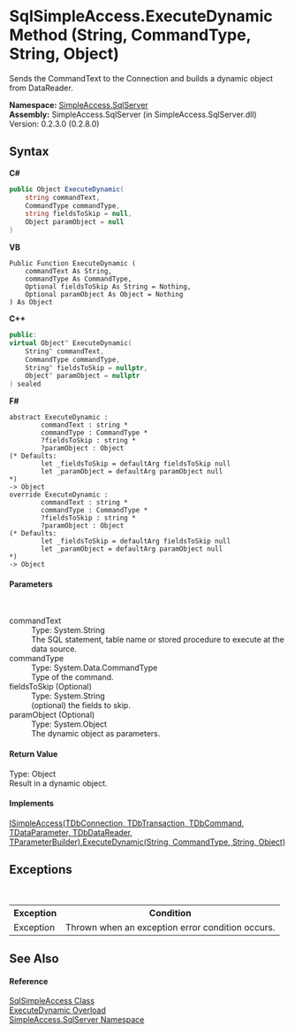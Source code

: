 # SqlSimpleAccess.ExecuteDynamic Method (String, CommandType, String, Object)
 

Sends the CommandText to the Connection and builds a dynamic object from DataReader.

**Namespace:**&nbsp;<a href="0aec4ece-a28c-8a60-ec49-ed778f89c036">SimpleAccess.SqlServer</a><br />**Assembly:**&nbsp;SimpleAccess.SqlServer (in SimpleAccess.SqlServer.dll) Version: 0.2.3.0 (0.2.8.0)

## Syntax

**C#**<br />
``` C#
public Object ExecuteDynamic(
	string commandText,
	CommandType commandType,
	string fieldsToSkip = null,
	Object paramObject = null
)
```

**VB**<br />
``` VB
Public Function ExecuteDynamic ( 
	commandText As String,
	commandType As CommandType,
	Optional fieldsToSkip As String = Nothing,
	Optional paramObject As Object = Nothing
) As Object
```

**C++**<br />
``` C++
public:
virtual Object^ ExecuteDynamic(
	String^ commandText, 
	CommandType commandType, 
	String^ fieldsToSkip = nullptr, 
	Object^ paramObject = nullptr
) sealed
```

**F#**<br />
``` F#
abstract ExecuteDynamic : 
        commandText : string * 
        commandType : CommandType * 
        ?fieldsToSkip : string * 
        ?paramObject : Object 
(* Defaults:
        let _fieldsToSkip = defaultArg fieldsToSkip null
        let _paramObject = defaultArg paramObject null
*)
-> Object 
override ExecuteDynamic : 
        commandText : string * 
        commandType : CommandType * 
        ?fieldsToSkip : string * 
        ?paramObject : Object 
(* Defaults:
        let _fieldsToSkip = defaultArg fieldsToSkip null
        let _paramObject = defaultArg paramObject null
*)
-> Object 
```


#### Parameters
&nbsp;<dl><dt>commandText</dt><dd>Type: System.String<br />The SQL statement, table name or stored procedure to execute at the data source.</dd><dt>commandType</dt><dd>Type: System.Data.CommandType<br />Type of the command.</dd><dt>fieldsToSkip (Optional)</dt><dd>Type: System.String<br />(optional) the fields to skip.</dd><dt>paramObject (Optional)</dt><dd>Type: System.Object<br />The dynamic object as parameters.</dd></dl>

#### Return Value
Type: Object<br />Result in a dynamic object.

#### Implements
<a href="ccfc97b8-deb2-8daf-58bd-c1bf83061796">ISimpleAccess(TDbConnection, TDbTransaction, TDbCommand, TDataParameter, TDbDataReader, TParameterBuilder).ExecuteDynamic(String, CommandType, String, Object)</a><br />

## Exceptions
&nbsp;<table><tr><th>Exception</th><th>Condition</th></tr><tr><td>Exception</td><td>Thrown when an exception error condition occurs.</td></tr></table>

## See Also


#### Reference
<a href="51cba069-bca7-767f-b9f4-7a420dd10a28">SqlSimpleAccess Class</a><br /><a href="9a3892d2-eeb8-2ba2-038e-1bbb0ebabed2">ExecuteDynamic Overload</a><br /><a href="0aec4ece-a28c-8a60-ec49-ed778f89c036">SimpleAccess.SqlServer Namespace</a><br />